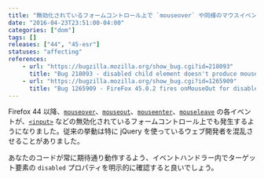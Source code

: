 ```yaml
---
title: "無効化されているフォームコントロール上で `mouseover` や同様のマウスイベントが発生するようになりました"
date: "2016-04-23T23:51:00-04:00"
categories: ["dom"]
tags: []
releases: ["44", "45-esr"]
statuses: "affecting"
references:
    - url: "https://bugzilla.mozilla.org/show_bug.cgi?id=218093"
      title: "Bug 218093 - disabled child element doesn't produce mouseout/mouseover pair"
    - url: "https://bugzilla.mozilla.org/show_bug.cgi?id=1265909"
      title: "Bug 1265909 - FireFox 45.0.2 fires onMouseOut for disabled input."
---
```

Firefox 44 以降、[`mouseover`](https://developer.mozilla.org/docs/Web/Events/mouseover)、[`mouseout`](https://developer.mozilla.org/docs/Web/Events/mouseout)、[`mouseenter`](https://developer.mozilla.org/docs/Web/Events/mouseenter)、[`mouseleave`](https://developer.mozilla.org/docs/Web/Events/mouseleave) の各イベントが、[`<input>`](https://developer.mozilla.org/docs/Web/HTML/Element/input) などの無効化されているフォームコントロール上でも発生するようになりました。従来の挙動は特に jQuery を使っているウェブ開発者を混乱させることがありました。

あなたのコードが常に期待通り動作するよう、イベントハンドラー内でターゲット要素の `disabled` プロパティを明示的に確認すると良いでしょう。
